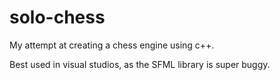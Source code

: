 # solo-chess
My attempt at creating a chess engine using c++.

Best used in visual studios, as the SFML library is super buggy.
